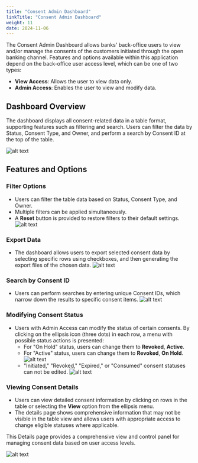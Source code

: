 ```yaml
---
title: "Consent Admin Dashboard"
linkTitle: "Consent Admin Dashboard"
weight: 11
date: 2024-11-06
---
```


The Consent Admin Dashboard allows banks' back-office users to view and/or manage the consents of the customers initiated through the open banking channel. Features and options available within this application depend on the back-office user access level, which can be one of two types:

* **View Access**: Allows the user to view data only.
* **Admin Access**: Enables the user to view and modify data.

## Dashboard Overview

The dashboard displays all consent-related data in a table format, supporting features such as filtering and search. Users can filter the data by Status, Consent Type, and Owner, and perform a search by Consent ID at the top of the table.

![alt text](/Images/consent-admin/image-1.png)

## Features and Options

### Filter Options

* Users can filter the table data based on Status, Consent Type, and Owner.
* Multiple filters can be applied simultaneously.
* A **Reset** button is provided to restore filters to their default settings.
  ![alt text](/Images/consent-admin/image-2.png)

### Export Data

* The dashboard allows users to export selected consent data by selecting specific rows using checkboxes, and then generating the export files of the chosen data.
  ![alt text](/Images/consent-admin/image-3.png)

### Search by Consent ID

* Users can perform searches by entering unique Consent IDs, which narrow down the results to specific consent items.
  ![alt text](/Images/consent-admin/image-4.png)

### Modifying Consent Status

* Users with Admin Access can modify the status of certain consents. By clicking on the ellipsis icon (three dots) in each row, a menu with possible status actions is presented:
    * For "On Hold" status, users can change them to **Revoked**, **Active**.
    * For "Active" status, users can change them to **Revoked**, **On Hold**.
      ![alt text](/Images/consent-admin/image-5.png)
    * "Initiated," "Revoked," "Expired," or "Consumed" consent statuses can not be edited.
      ![alt text](/Images/consent-admin/image-6.png)

### Viewing Consent Details

* Users can view detailed consent information by clicking on rows in the table or selecting the **View** option from the ellipsis menu.
* The details page shows comprehensive information that may not be visible in the table view and allows users with appropriate access to change eligible statuses where applicable.

This Details page provides a comprehensive view and control panel for managing consent data based on user access levels.

![alt text](/Images/consent-admin/image-7.png)
